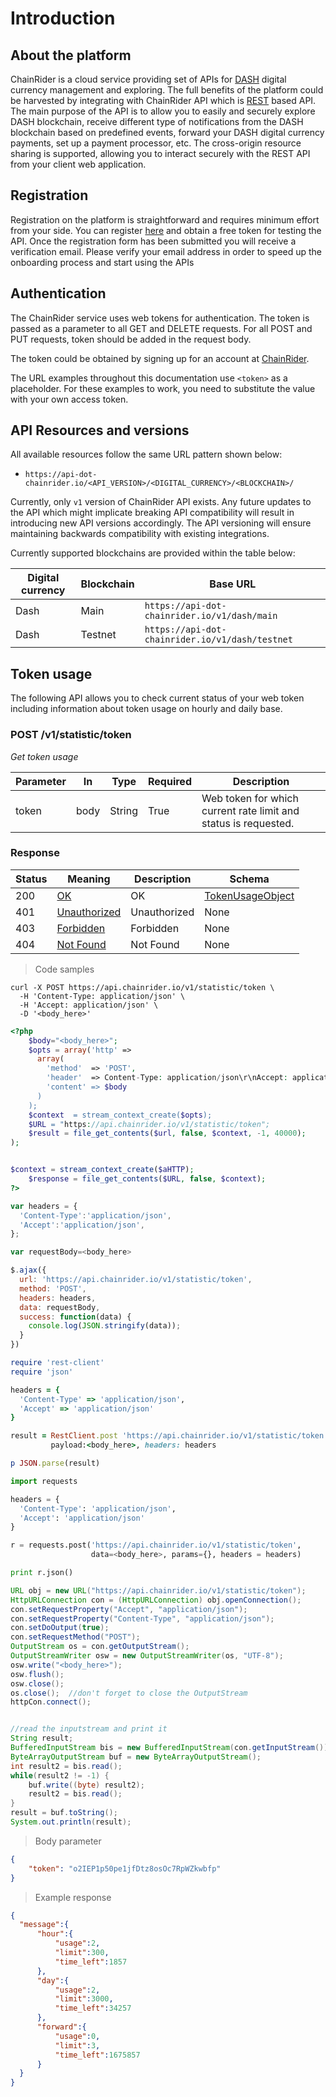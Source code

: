 # Introduction

## About the platform

ChainRider is a cloud service providing set of APIs for [DASH](https://www.dash.org/) digital currency management and exploring. The full benefits of the platform could be harvested by integrating with ChainRider API which is [REST](https://en.wikipedia.org/wiki/Representational_state_transfer) based API. The main purpose of the API is to allow you to easily and securely explore DASH blockchain, receive different type of notifications from the DASH blockchain based on predefined events, forward your DASH digital currency payments, set up a payment processor, etc.
The cross-origin resource sharing is supported, allowing you to interact securely with the REST API from your client web application.

## Registration
Registration on the platform is straightforward and requires minimum effort from your side. You can register [here](https://chainrider.io) and obtain a free token for testing the API. Once the registration form has been submitted you will receive a verification email. Please verify your email address in order to speed up the onboarding process and start using the APIs

## Authentication

The ChainRider service uses web tokens for authentication. The token is passed as a parameter to all GET and DELETE requests. For all POST and PUT requests, token should be added in the request body.

The token could be obtained by signing up for an account at [ChainRider](https://chainrider.io).

The URL examples throughout this documentation use `<token>` as a placeholder. For these examples to work, you need to substitute the value with your own access token.


## API Resources and versions

All available resources follow the same URL pattern shown below:

  * `https://api-dot-chainrider.io/<API_VERSION>/<DIGITAL_CURRENCY>/<BLOCKCHAIN>/`

Currently, only `v1` version of ChainRider API exists. Any future updates to the API which might implicate breaking API compatibility will result in introducing new API versions accordingly. The API versioning will ensure maintaining backwards compatibility with existing integrations.

Currently supported blockchains are provided within the table below:

Digital currency | Blockchain | Base URL
-------------    | -------    | ---------------
Dash             | Main       | `https://api-dot-chainrider.io/v1/dash/main`
Dash             | Testnet    | `https://api-dot-chainrider.io/v1/dash/testnet`


## Token usage

The following API allows you to check current status of your web token including information about token usage on hourly and daily base.

<h3 id="postCheckToken">POST /v1/statistic/token </h3>

<a id="opIdpostCheckToken"></a>

*Get token usage*

|Parameter|In|Type|Required|Description|
|---|---|---|---|---|
|token|body|String|True|Web token for which current rate limit and status is requested.|

<h3 id="response">Response</h3>

|Status|Meaning|Description|Schema|
|---|---|---|---|
|200|[OK](https://tools.ietf.org/html/rfc7231#section-6.3.1)|OK|[TokenUsageObject](#schemetokenusageobject)|
|401|[Unauthorized](https://tools.ietf.org/html/rfc7235#section-3.1)|Unauthorized|None|
|403|[Forbidden](https://tools.ietf.org/html/rfc7231#section-6.5.3)|Forbidden|None|
|404|[Not Found](https://tools.ietf.org/html/rfc7231#section-6.5.4)|Not Found|None|

> Code samples

```shell
curl -X POST https://api.chainrider.io/v1/statistic/token \
  -H 'Content-Type: application/json' \
  -H 'Accept: application/json' \
  -D '<body_here>'
```

```php
<?php
    $body="<body_here>";
    $opts = array('http' =>
      array(
        'method'  => 'POST',
        'header'  => Content-Type: application/json\r\nAccept: application/json\r\n",
        'content' => $body
      )
    );
    $context  = stream_context_create($opts);
    $URL = "https://api.chainrider.io/v1/statistic/token";
    $result = file_get_contents($url, false, $context, -1, 40000);
);


$context = stream_context_create($aHTTP);
    $response = file_get_contents($URL, false, $context);
?>

```

```javascript
var headers = {
  'Content-Type':'application/json',
  'Accept':'application/json',
};

var requestBody=<body_here>

$.ajax({
  url: 'https://api.chainrider.io/v1/statistic/token',
  method: 'POST',
  headers: headers,
  data: requestBody,
  success: function(data) {
    console.log(JSON.stringify(data));
  }
})
```

```ruby
require 'rest-client'
require 'json'

headers = {
  'Content-Type' => 'application/json',
  'Accept' => 'application/json'
}

result = RestClient.post 'https://api.chainrider.io/v1/statistic/token',
         payload:<body_here>, headers: headers

p JSON.parse(result)
```

```python
import requests

headers = {
  'Content-Type': 'application/json',
  'Accept': 'application/json'
}

r = requests.post('https://api.chainrider.io/v1/statistic/token',
                  data=<body_here>, params={}, headers = headers)

print r.json()
```

```java
URL obj = new URL("https://api.chainrider.io/v1/statistic/token");
HttpURLConnection con = (HttpURLConnection) obj.openConnection();
con.setRequestProperty("Accept", "application/json");
con.setRequestProperty("Content-Type", "application/json");
con.setDoOutput(true);
con.setRequestMethod("POST");
OutputStream os = con.getOutputStream();
OutputStreamWriter osw = new OutputStreamWriter(os, "UTF-8");
osw.write("<body_here>");
osw.flush();
osw.close();
os.close();  //don't forget to close the OutputStream
httpCon.connect();


//read the inputstream and print it
String result;
BufferedInputStream bis = new BufferedInputStream(con.getInputStream());
ByteArrayOutputStream buf = new ByteArrayOutputStream();
int result2 = bis.read();
while(result2 != -1) {
    buf.write((byte) result2);
    result2 = bis.read();
}
result = buf.toString();
System.out.println(result);
```

> Body parameter


```json
{
    "token": "o2IEP1p50pe1jfDtz8osOc7RpWZkwbfp"
}
```

> Example response

```json
{
  "message":{
      "hour":{
          "usage":2,
          "limit":300,
          "time_left":1857
      },
      "day":{
          "usage":2,
          "limit":3000,
          "time_left":34257
      },
      "forward":{
          "usage":0,
          "limit":3,
          "time_left":1675857
      }
  }
}
```
